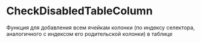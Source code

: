 # CheckDisabledTableColumn
Функция для добавления всем ячейкам колонки (по индексу селектора, аналогичного с индексом его родительской колонки) в таблице